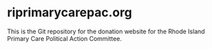 # riprimarycarepac.org
This is the Git repository for the donation website for the Rhode Island Primary Care Political Action Committee.

